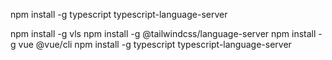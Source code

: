 npm install -g typescript typescript-language-server

npm install -g vls
npm install -g @tailwindcss/language-server
npm install -g vue @vue/cli
npm install -g typescript typescript-language-server

